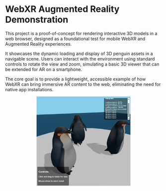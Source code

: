 # WebXR Augmented Reality Demonstration
This project is a proof-of-concept for rendering interactive 3D models in a web browser, designed as a foundational test for mobile WebXR and Augmented Reality experiences.

It showcases the dynamic loading and display of 3D penguin assets in a navigable scene. Users can interact with the environment using standard controls to rotate the view and zoom, simulating a basic 3D viewer that can be extended for AR on a smartphone.

The core goal is to provide a lightweight, accessible example of how WebXR can bring immersive AR content to the web, eliminating the need for native app installations.
<p align="center">
  <img src="https://github.com/Yoyiberto/WebXR/blob/2f66504ec98ad6872ac0afc0fa05c6428e43f0ad/Penguins.jpg" alt="Simulation GIF" width="60%">
</p>
